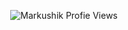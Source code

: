 <p align="center"> <img src="https://komarev.com/ghpvc/?username=Markushik&label=Profile%20views&color=0e75b6&style=flat" alt="Markushik Profie Views" /> </p>

